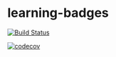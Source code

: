 # learning-badges


[![Build Status](https://travis-ci.com/sillyhatxu/learning-badges.svg?branch=master)](https://travis-ci.com/sillyhatxu/learning-badges)

[![codecov](https://codecov.io/gh/sillyhatxu/learning-badges/branch/master/graph/badge.svg)](https://codecov.io/gh/sillyhatxu/learning-badges)

